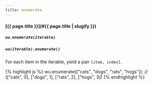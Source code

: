 ```yaml
---
title: enumerate
---
```

#### [{{ page.title }}](#{{ page.title | slugify }})
##### `wu.enumerate(iterable)`
##### `wu(iterable).enumerate()`

For each item in the iterable, yield a pair `[item, index]`.

{% highlight js %}
wu.enumerate(["cats", "dogs", "rats", "hogs"]);
// (["cats", 0], ["dogs", 1], ["rats", 2], ["hogs", 3])
{% endhighlight %}
